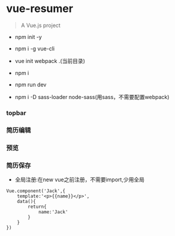 # vue-resumer

> A Vue.js project
* npm init -y
* npm i -g vue-cli
* vue init webpack .(当前目录)
* npm i
* npm run dev

* npm i -D sass-loader node-sass(用sass，不需要配置webpack)




### topbar

### 简历编辑

### 预览 

### 简历保存

* 全局注册:在new vue之前注册，不需要import,少用全局
```
Vue.component('Jack',{
    template:'<p>{{name}}</p>',
    data(){
        return{
            name:'Jack'
        }
    }
})

```

